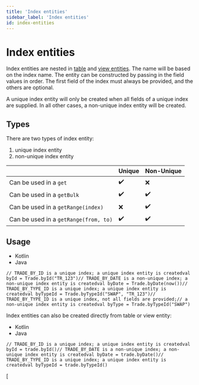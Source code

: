 ```yaml
---
title: 'Index entities'
sidebar_label: 'Index entities'
id: index-entities
---
```


Index entities
==============

Index entities are nested in [table](https://docs.genesis.global/secure/reference/developer/api/database/how-to/data-types/tables/) and [view entities](https://docs.genesis.global/secure/reference/developer/api/database/how-to/data-types/views/). The name will be based on the index name. The entity can be constructed by passing in the field values in order. The first field of the index must always be provided, and the others are optional.

A unique index entity will only be created when all fields of a unique index are supplied. In all other cases, a non-unique index entity will be created.

Types[​](/database/data-types/index-entities/#typesdirect-link-to-heading)
---------------------------------------------------------------------------------------------------------------------------------------

There are two types of index entity:

1.  unique index entity
2.  non-unique index entity

|  | Unique | Non-Unique |
| --- | --- | --- |
| Can be used in a `get` | ✔️ | ❌ |
| Can be used in a `getBulk` | ✔️ | ✔️ |
| Can be used in a `getRange(index)` | ❌ | ✔️ |
| Can be used in a `getRange(from, to)` | ✔️ | ✔️ |

Usage[​](/database/data-types/index-entities/#usagedirect-link-to-heading)
---------------------------------------------------------------------------------------------------------------------------------------

-   Kotlin
-   Java

```
// TRADE_BY_ID is a unique index; a unique index entity is createdval byId = Trade.byId("TR_123")// TRADE_BY_DATE is a non-unique index; a non-unique index entity is createdval byDate = Trade.byDate(now())// TRADE_BY_TYPE_ID is a unique index; a unique index entity is createdval byTypeId = Trade.byTypeId("SWAP", "TR_123")// TRADE_BY_TYPE_ID is a unique index, not all fields are provided;// a non-unique index entity is createdval byType = Trade.byTypeId("SWAP")
```

Index entities can also be created directly from table or view entity:

-   Kotlin
-   Java

```
// TRADE_BY_ID is a unique index; a unique index entity is createdval byId = trade.byId()// TRADE_BY_DATE is a non-unique index; a non-unique index entity is createdval byDate = trade.byDate()// TRADE_BY_TYPE_ID is a unique index; a unique index entity is createdval byTypeId = trade.byTypeId()
```

[
